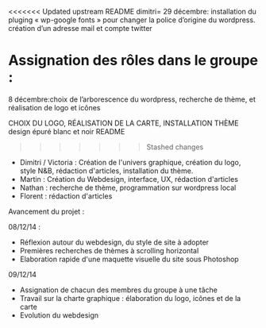 <<<<<<< Updated upstream
README
dimitri=
29 décembre: installation du pluging « wp-google fonts » pour changer la police d’origine du wordpress. création d’un adresse mail et compte twitter



Assignation des rôles dans le groupe :
=======
8 décembre:choix de l’arborescence du wordpress, recherche de thème, et réalisation de logo et icônes

CHOIX DU LOGO, RÉALISATION DE LA CARTE, INSTALLATION THÈME
design épuré blanc et noir  README
>>>>>>> Stashed changes

- Dimitri / Victoria : Création de l'univers graphique, création du logo, style N&B, rédaction d'articles, installation du thème.
- Martin : Création du Webdesign, interface, UX, rédaction d'articles
- Nathan :  recherche de thème, programmation sur wordpress local
- Florent : rédaction d'articles


Avancement du projet : 

08/12/14 :

- Réflexion autour du webdesign, du style de site à adopter
- Premières recherches de thèmes à scrolling horizontal
- Elaboration rapide d'une maquette visuelle du site sous Photoshop

09/12/14

- Assignation de chacun des membres du groupe à une tâche
- Travail sur la charte graphique : élaboration du logo, icônes et de la carte
- Evolution du webdesign
